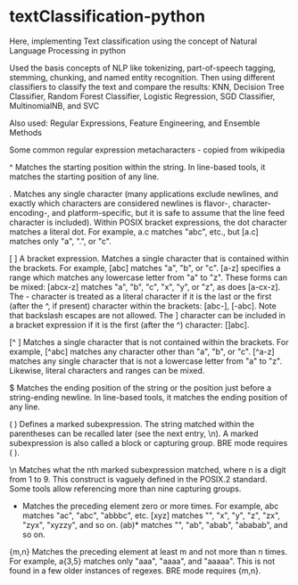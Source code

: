 # textClassification-python
Here, implementing Text classification using the concept of Natural Language Processing in python

Used the basis concepts of NLP like tokenizing, part-of-speech tagging, stemming, chunking, and named entity recognition.
Then using different classifiers to classify the text and compare the results:
KNN,
Decision Tree Classifier,
Random Forest Classifier,
Logistic Regression,
SGD Classifier,
MultinomialNB, and 
SVC

Also used:
Regular Expressions,
Feature Engineering, and 
Ensemble Methods

Some common regular expression metacharacters - copied from wikipedia

^ Matches the starting position within the string. In line-based tools, it matches the starting position of any line.

. Matches any single character (many applications exclude newlines, and exactly which characters are considered newlines is flavor-, character-encoding-, and platform-specific, but it is safe to assume that the line feed character is included). Within POSIX bracket expressions, the dot character matches a literal dot. For example, a.c matches "abc", etc., but [a.c] matches only "a", ".", or "c".

[ ] A bracket expression. Matches a single character that is contained within the brackets. For example, [abc] matches "a", "b", or "c". [a-z] specifies a range which matches any lowercase letter from "a" to "z". These forms can be mixed: [abcx-z] matches "a", "b", "c", "x", "y", or "z", as does [a-cx-z]. The - character is treated as a literal character if it is the last or the first (after the ^, if present) character within the brackets: [abc-], [-abc]. Note that backslash escapes are not allowed. The ] character can be included in a bracket expression if it is the first (after the ^) character: []abc].

[^ ] Matches a single character that is not contained within the brackets. For example, [^abc] matches any character other than "a", "b", or "c". [^a-z] matches any single character that is not a lowercase letter from "a" to "z". Likewise, literal characters and ranges can be mixed.

$ Matches the ending position of the string or the position just before a string-ending newline. In line-based tools, it matches the ending position of any line.

( ) Defines a marked subexpression. The string matched within the parentheses can be recalled later (see the next entry, \n). A marked subexpression is also called a block or capturing group. BRE mode requires ( ).

\n Matches what the nth marked subexpression matched, where n is a digit from 1 to 9. This construct is vaguely defined in the POSIX.2 standard. Some tools allow referencing more than nine capturing groups.

* Matches the preceding element zero or more times. For example, abc matches "ac", "abc", "abbbc", etc. [xyz] matches "", "x", "y", "z", "zx", "zyx", "xyzzy", and so on. (ab)* matches "", "ab", "abab", "ababab", and so on.

{m,n} Matches the preceding element at least m and not more than n times. For example, a{3,5} matches only "aaa", "aaaa", and "aaaaa". This is not found in a few older instances of regexes. BRE mode requires {m,n}.
